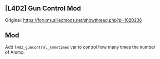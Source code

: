 ## [L4D2] Gun Control Mod

Original: https://forums.alliedmods.net/showthread.php?p=1020236

## Mod

Add `l4d2_guncontrol_ammotimes` var to control how many times the number of Ammo.
